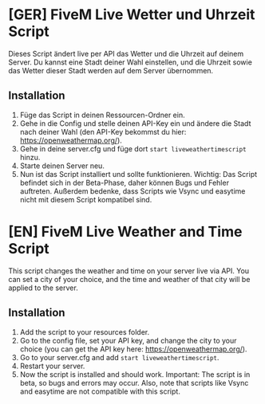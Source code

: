 # [GER] FiveM Live Wetter und Uhrzeit Script

Dieses Script ändert live per API das Wetter und die Uhrzeit auf deinem Server. Du kannst eine Stadt deiner Wahl einstellen, und die Uhrzeit sowie das Wetter dieser Stadt werden auf dem Server übernommen.

## Installation

1. Füge das Script in deinen Ressourcen-Ordner ein.
2. Gehe in die Config und stelle deinen API-Key ein und ändere die Stadt nach deiner Wahl (den API-Key bekommst du hier: https://openweathermap.org/).
3. Gehe in deine server.cfg und füge dort `start liveweathertimescript` hinzu.
4. Starte deinen Server neu.
5. Nun ist das Script installiert und sollte funktionieren. Wichtig: Das Script befindet sich in der Beta-Phase, daher können Bugs und Fehler auftreten. Außerdem bedenke, dass Scripts wie Vsync und easytime nicht mit diesem Script kompatibel sind.

# [EN] FiveM Live Weather and Time Script 

This script changes the weather and time on your server live via API. You can set a city of your choice, and the time and weather of that city will be applied to the server.

## Installation

1. Add the script to your resources folder.
2. Go to the config file, set your API key, and change the city to your choice (you can get the API key here: https://openweathermap.org/).
3. Go to your server.cfg and add `start liveweathertimescript`.
4. Restart your server.
5. Now the script is installed and should work. Important: The script is in beta, so bugs and errors may occur. Also, note that scripts like Vsync and easytime are not compatible with this script.

